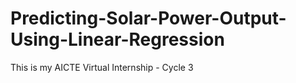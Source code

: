 # Predicting-Solar-Power-Output-Using-Linear-Regression
This is my AICTE Virtual Internship - Cycle 3
